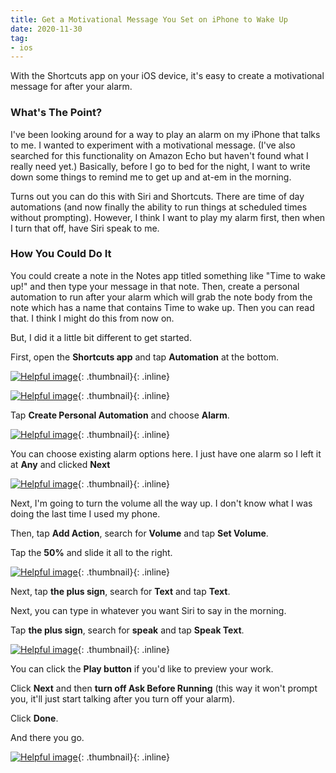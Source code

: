 ```yaml
---
title: Get a Motivational Message You Set on iPhone to Wake Up
date: 2020-11-30
tag:
- ios
---
```

With the Shortcuts app on your iOS device, it's easy to create a motivational message for after your alarm.

<!--more-->

### What's The Point?

I've been looking around for a way to play an alarm on my iPhone that talks to me. I wanted to experiment with a motivational message. (I've also searched for this functionality on Amazon Echo but haven't found what I really need yet.)  Basically, before I go to bed for the night, I want to write down some things to remind me to get up and at-em in the morning.

Turns out you can do this with Siri and Shortcuts.  There are time of day automations (and now finally the ability to run things at scheduled times without prompting).  However, I think I want to play my alarm first, then when I turn that off, have Siri speak to me.

### How You Could Do It

You could create a note in the Notes app titled something like "Time to wake up!" and then type your message in that note.  Then, create a personal automation to run after your alarm which will grab the note body from the note which has a name that contains Time to wake up. Then you can read that. I think I might do this from now on.

But, I did it a little bit different to get started.

First, open the **Shortcuts app** and tap **Automation** at the bottom.

[![Helpful image](/uploads/2020/iosalarm1.png)](/uploads/2020/ios-alarm1.png){: .thumbnail}{: .inline}

[![Helpful image](/uploads/2020/iosalarm2.png)](/uploads/2020/ios-alarm2.png){: .thumbnail}{: .inline}

Tap **Create Personal Automation** and choose **Alarm**.

[![Helpful image](/uploads/2020/iosalarm3.png)](/uploads/2020/ios-alarm3.png){: .thumbnail}{: .inline}

You can choose existing alarm options here.  I just have one alarm so I left it at **Any** and clicked **Next**

[![Helpful image](/uploads/2020/iosalarm4.png)](/uploads/2020/ios-alarm4.png){: .thumbnail}{: .inline}

Next, I'm going to turn the volume all the way up. I don't know what I was doing the last time I used my phone.

Then, tap **Add Action**,  search for **Volume** and tap **Set Volume**.

Tap the **50%** and slide it all to the right.

[![Helpful image](/uploads/2020/iosalarm5.png)](/uploads/2020/ios-alarm5.png){: .thumbnail}{: .inline}

Next, tap **the plus sign**, search for **Text** and tap **Text**.

Next, you can type in whatever you want Siri to say in the morning.

Tap **the plus sign**, search for **speak** and tap **Speak Text**.

[![Helpful image](/uploads/2020/iosalarm6.png)](/uploads/2020/ios-alarm6.png){: .thumbnail}{: .inline}

You can click the **Play button** if you'd like to preview your work.

Click **Next** and then **turn off Ask Before Running** (this way it won't prompt you, it'll just start talking after you turn off your alarm).

Click **Done**.

And there you go.

[![Helpful image](/uploads/2020/iosalarm7.png)](/uploads/2020/ios-alarm7.png){: .thumbnail}{: .inline}
